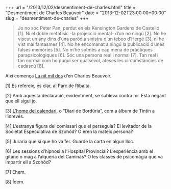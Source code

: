 +++
url = "/2013/12/02/desmentiment-de-charles.html"
title = "Desmentiment de Charles Beauvoir"
date = "2013-12-02T23:00:00+00:00"
slug = "desmentiment-de-charles"
+++

> Jo no sóc Peter Pan, perdut en els Kensington Gardens de Castelló [1]. Ni el doble metafísic -la projecció mental- d’un no ningú [2]. No he viscut un any dins d’una paròdia sinistra d’un tebeo d’Hergé [3], ni he vist mai fantasmes [4]. No he encomanat a ningú la publicació d’unes falses memòries [5]. No m’he sotmès a cap mena de pràctiques parapsicològiques [6]. Sóc una persona real i normal [7]. Tan real i tan normal com ho pugui ser qualsevol, ateses les circumstàncies de cadascú [8].

Així comença [La nit mil dos](/llibres/nitmildos/) d’en Charles Beauvoir.

[1] Es refereix, és clar, al Parc de Ribalta.

[2] Amb aquesta declaració, evidentment, se subleva contra mi. Està negant que ell sigui jo.

[3] [L’home del calendari](/llibres/parentesi), o “Diari de Bordúria”, com a àlbum de Tintín a l’inrevés.

[4] L’estranya figura del comissari que el perseguia? El levitador de la Societat Especulativa de Szohôd? O eren la mateix persona?

[5] Juraria que sí que ho va fer. Guarde la carta en algun lloc.

[6] Les sessions d’hipnosi a l’Hospital Provincial? L’experiència amb el gitano o mag a l’alqueria del Caminàs? O les classes de psicomàgia que va impartir ell a Szohôd?

[7] Ehem.

[8] Ídem.

